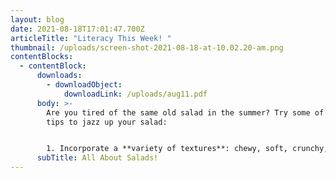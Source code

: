 ```yaml
---
layout: blog
date: 2021-08-18T17:01:47.700Z
articleTitle: "Literacy This Week! "
thumbnail: /uploads/screen-shot-2021-08-18-at-10.02.20-am.png
contentBlocks:
  - contentBlock:
      downloads:
        - downloadObject:
            downloadLink: /uploads/aug11.pdf
      body: >-
        Are you tired of the same old salad in the summer? Try some of these
        tips to jazz up your salad:


        1. Incorporate a **variety of textures**: chewy, soft, crunchy, wet, and dry.                                    2. **Add color** with berries, grated carrot, tomatoes, or edible flowers.                                      3. **Balance sweet and sour**. Lemon will temper an excess of salt or sugar, while sweet ingredients like maple syrup will calm too much acid.                                                                 4. **Pair ingredients and dressing carefully**. Delicate seafood might not work with a lot of heavy spice.                                                                                                                                      5. **Add heat** with mustard, garlic, or chili.                                                                                     6. Transform a side salad into a main course by **adding protein, carbohydrates, and fat**.  7. **Avoid over seasoning**. Wait until the cooked elements are prepared, the dressing made, and the veggies tossed before you add salt and pepper to taste.                                             8. Use sea salt (fine or coarse), and grind **pepper** in a mill for best flavor.                               9. **Think in layers:** Start with your base veggies or leaves, then add a layer of dressing, a layer of crunch (try seeds or nuts), a layer of “bite” (such as cheese, chili, or pickles), followed by another layer of veggies or leaves, and so on. This way you don’t have all the best bits at the top.
      subTitle: All About Salads!
---
```

